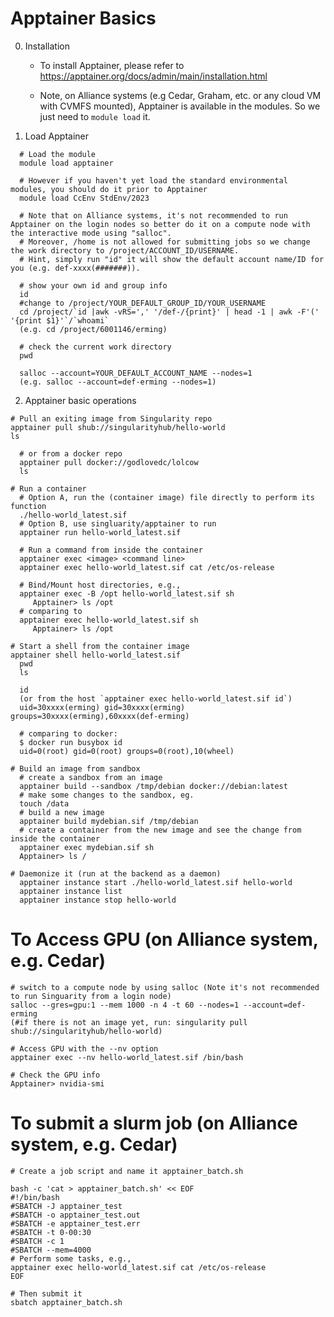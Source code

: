 
# Apptainer Basics
0. Installation 
   - To install Apptainer, please refer to https://apptainer.org/docs/admin/main/installation.html
   
   - Note, on Alliance systems (e.g Cedar, Graham, etc. or any cloud VM with CVMFS mounted), Apptainer is available in the modules. So we just need to `module load` it.

1. Load Apptainer
```
  # Load the module
  module load apptainer
  
  # However if you haven't yet load the standard environmental modules, you should do it prior to Apptainer
  module load CcEnv StdEnv/2023
  
  # Note that on Alliance systems, it's not recommended to run Apptainer on the login nodes so better do it on a compute node with the interactive mode using "salloc".
  # Moreover, /home is not allowed for submitting jobs so we change the work directory to /project/ACCOUNT_ID/USERNAME. 
  # Hint, simply run "id" it will show the default account name/ID for you (e.g. def-xxxx(#######)).
 
  # show your own id and group info
  id 
  #change to /project/YOUR_DEFAULT_GROUP_ID/YOUR_USERNAME
  cd /project/`id |awk -vRS=',' '/def-/{print}' | head -1 | awk -F'(' '{print $1}'`/`whoami`
  (e.g. cd /project/6001146/erming)
  
  # check the current work directory
  pwd 
  
  salloc --account=YOUR_DEFAULT_ACCOUNT_NAME --nodes=1
  (e.g. salloc --account=def-erming --nodes=1)
```

2. Apptainer basic operations
  ```
  # Pull an exiting image from Singularity repo
  apptainer pull shub://singularityhub/hello-world
  ls

    # or from a docker repo
    apptainer pull docker://godlovedc/lolcow
    ls

  # Run a container
    # Option A, run the (container image) file directly to perform its function
    ./hello-world_latest.sif
    # Option B, use singluarity/apptainer to run 
    apptainer run hello-world_latest.sif
    
    # Run a command from inside the container
    apptainer exec <image> <command line>
    apptainer exec hello-world_latest.sif cat /etc/os-release

    # Bind/Mount host directories, e.g.,
    apptainer exec -B /opt hello-world_latest.sif sh
       Apptainer> ls /opt
    # comparing to 
    apptainer exec hello-world_latest.sif sh
       Apptainer> ls /opt

  # Start a shell from the container image
  apptainer shell hello-world_latest.sif
    pwd
    ls

    id
    (or from the host `apptainer exec hello-world_latest.sif id`)
    uid=30xxxx(erming) gid=30xxxx(erming) groups=30xxxx(erming),60xxxx(def-erming)

    # comparing to docker:
    $ docker run busybox id 
    uid=0(root) gid=0(root) groups=0(root),10(wheel)

  # Build an image from sandbox
    # create a sandbox from an image
    apptainer build --sandbox /tmp/debian docker://debian:latest 
    # make some changes to the sandbox, eg.
    touch /data 
    # build a new image 
    apptainer build mydebian.sif /tmp/debian
    # create a container from the new image and see the change from inside the container
    apptainer exec mydebian.sif sh
    Apptainer> ls /

  # Daemonize it (run at the backend as a daemon)
    apptainer instance start ./hello-world_latest.sif hello-world
    apptainer instance list
    apptainer instance stop hello-world
  ```

  # To Access GPU (on Alliance system, e.g. Cedar)

    # switch to a compute node by using salloc (Note it's not recommended to run Singuarity from a login node)
    salloc --gres=gpu:1 --mem 1000 -n 4 -t 60 --nodes=1 --account=def-erming
    (#if there is not an image yet, run: singularity pull shub://singularityhub/hello-world)

    # Access GPU with the --nv option 
    apptainer exec --nv hello-world_latest.sif /bin/bash

    # Check the GPU info
    Apptainer> nvidia-smi
    
  # To submit a slurm job  (on Alliance system, e.g. Cedar)
    # Create a job script and name it apptainer_batch.sh
    
    bash -c 'cat > apptainer_batch.sh' << EOF
    #!/bin/bash
    #SBATCH -J apptainer_test
    #SBATCH -o apptainer_test.out
    #SBATCH -e apptainer_test.err
    #SBATCH -t 0-00:30
    #SBATCH -c 1
    #SBATCH --mem=4000
    # Perform some tasks, e.g., 
    apptainer exec hello-world_latest.sif cat /etc/os-release
    EOF
    
    # Then submit it
    sbatch apptainer_batch.sh
   

